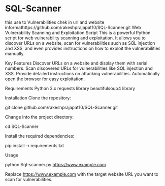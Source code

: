 # SQL-Scanner
this use to Vulnerabilities chek in url and website informathttps://github.com/rakeshprajapat10/SQL-Scanner.git
Web Vulnerability Scanning and Exploitation Script
This is a powerful Python script for web vulnerability scanning and exploitation. It allows you to discover URLs on a website, scan for vulnerabilities such as SQL injection and XSS, and even provides instructions on how to exploit the vulnerabilities manually.

Key Features
Discover URLs on a website and display them with serial numbers. Scan discovered URLs for vulnerabilities like SQL injection and XSS. Provide detailed instructions on attacking vulnerabilities. Automatically open the browser for easy exploitation.

Requirements
Python 3.x
requests library
beautifulsoup4 library


Installation
Clone the repository: 

git clone github.com/rakeshprajapat10/SQL-Scanner.git

Change into the project directory: 

cd  SQL-Scanner

Install the required dependencies: 

pip install -r requirements.txt

Usage

python Sql-scanner.py https://www.example.com

Replace https://www.example.com with the target website URL you want to scan for vulnerabilities.
